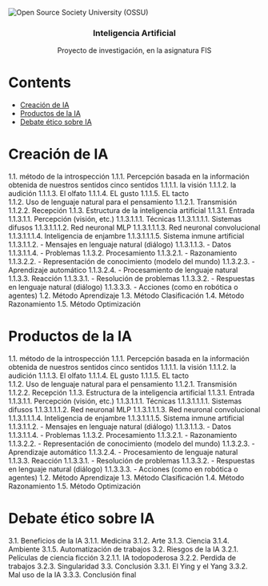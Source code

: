 ![Open Source Society University (OSSU)](https://i.imgur.com/hWCbD6J.jpg)

<h3 align="center">Inteligencia Artificial</h3>
<p align="center">
  Proyecto de investigación, en la asignatura FIS
</p>

# Contents

- [Creación de IA](#creacionIA)
- [Productos de la IA](#productosIA)
- [Debate ético sobre IA](#dbEtico)


# Creación de IA

1.1.	método de la introspección
1.1.1.	Percepción basada en la información obtenida de nuestros sentidos cinco sentidos
1.1.1.1.	la visión
1.1.1.2.	la audición
1.1.1.3.	El olfato
1.1.1.4.	EL gusto
1.1.1.5.	EL tacto	
1.1.2.	Uso de lenguaje natural para el pensamiento
1.1.2.1.	Transmisión
1.1.2.2.	Recepción
1.1.3.	Estructura de la inteligencia artificial
1.1.3.1.	Entrada 
1.1.3.1.1.	Percepción (visión, etc.) 
1.1.3.1.1.1.	Técnicas
1.1.3.1.1.1.1.	Sistemas difusos
1.1.3.1.1.1.2.	Red neuronal MLP
1.1.3.1.1.1.3.	Red neuronal convolucional
1.1.3.1.1.1.4.	Inteligencia de enjambre
1.1.3.1.1.1.5.	Sistema inmune artificial
1.1.3.1.1.2.	- Mensajes en lenguaje natural (diálogo) 
1.1.3.1.1.3.	- Datos 
1.1.3.1.1.4.	- Problemas
1.1.3.2.	Procesamiento 
1.1.3.2.1.	- Razonamiento
1.1.3.2.2.	 - Representación de conocimiento (modelo del mundo)
1.1.3.2.3.	 - Aprendizaje automático 
1.1.3.2.4.	- Procesamiento de lenguaje natural
1.1.3.3.	Reacción
1.1.3.3.1.	- Resolución de problemas 
1.1.3.3.2.	- Respuestas en lenguaje natural (diálogo)
1.1.3.3.3.	 - Acciones (como en robótica o agentes)
1.2.	Método Aprendizaje
1.3.	Método Clasificación
1.4.	Método Razonamiento
1.5.	Método Optimización


# Productos de la IA
1.1.	método de la introspección
1.1.1.	Percepción basada en la información obtenida de nuestros sentidos cinco sentidos
1.1.1.1.	la visión
1.1.1.2.	la audición
1.1.1.3.	El olfato
1.1.1.4.	EL gusto
1.1.1.5.	EL tacto	
1.1.2.	Uso de lenguaje natural para el pensamiento
1.1.2.1.	Transmisión
1.1.2.2.	Recepción
1.1.3.	Estructura de la inteligencia artificial
1.1.3.1.	Entrada 
1.1.3.1.1.	Percepción (visión, etc.) 
1.1.3.1.1.1.	Técnicas
1.1.3.1.1.1.1.	Sistemas difusos
1.1.3.1.1.1.2.	Red neuronal MLP
1.1.3.1.1.1.3.	Red neuronal convolucional
1.1.3.1.1.1.4.	Inteligencia de enjambre
1.1.3.1.1.1.5.	Sistema inmune artificial
1.1.3.1.1.2.	- Mensajes en lenguaje natural (diálogo) 
1.1.3.1.1.3.	- Datos 
1.1.3.1.1.4.	- Problemas
1.1.3.2.	Procesamiento 
1.1.3.2.1.	- Razonamiento
1.1.3.2.2.	 - Representación de conocimiento (modelo del mundo)
1.1.3.2.3.	 - Aprendizaje automático 
1.1.3.2.4.	- Procesamiento de lenguaje natural
1.1.3.3.	Reacción
1.1.3.3.1.	- Resolución de problemas 
1.1.3.3.2.	- Respuestas en lenguaje natural (diálogo)
1.1.3.3.3.	 - Acciones (como en robótica o agentes)
1.2.	Método Aprendizaje
1.3.	Método Clasificación
1.4.	Método Razonamiento
1.5.	Método Optimización

# Debate ético sobre IA
3.1.	Beneficios de la IA 
3.1.1.	Medicina
3.1.2.	Arte
3.1.3.	Ciencia 
3.1.4.	Ambiente
3.1.5.	Automatización de trabajos 
3.2.	Riesgos de la IA 
3.2.1.	Películas de ciencia ficción
3.2.1.1.	IA todopoderosa
3.2.2.	Perdida de trabajos 
3.2.3.	Singularidad 
3.3.	Conclusión
3.3.1.	El Ying y el Yang 
3.3.2.	Mal uso de la IA
3.3.3.	Conclusión final 
